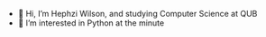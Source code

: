 - 👋 Hi, I’m Hephzi Wilson, and studying Computer Science at QUB
- 👀 I’m interested in Python at the minute

<!---
h-p-wilson/h-p-wilson is a ✨ special ✨ repository because its `README.md` (this file) appears on your GitHub profile.
You can click the Preview link to take a look at your changes.
--->
